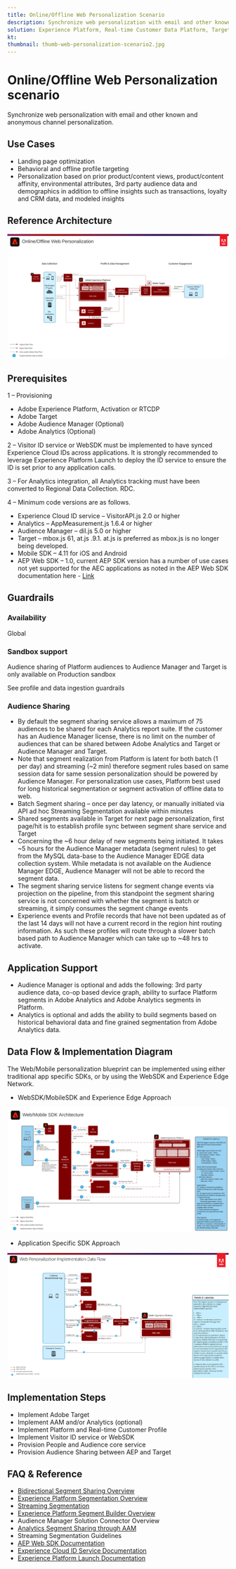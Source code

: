 ```yaml
---
title: Online/Offline Web Personalization Scenario
description: Synchronize web personalization with email and other known and anonymous channel personalization.
solution: Experience Platform, Real-time Customer Data Platform, Target, Audience Manager, Analytics, Experience Cloud Services, Data Collection
kt: 
thumbnail: thumb-web-personalization-scenario2.jpg
---
```


# Online/Offline Web Personalization scenario

Synchronize web personalization with email and other known and anonymous channel personalization.

## Use Cases

* Landing page optimization
* Behavioral and offline profile targeting
* Personalization based on prior product/content views, product/content affinity, environmental attributes, 3rd party audience data and demographics in addition to offline insights such as transactions, loyalty and CRM data, and modeled insights

## Reference Architecture

![Scenario 2](assets/online-offline.png)

## Prerequisites

1 – Provisioning

* Adobe Experience Platform, Activation or RTCDP
* Adobe Target
* Adobe Audience Manager (Optional)
* Adobe Analytics (Optional)

2 – Visitor ID service or WebSDK must be implemented to have synced Experience Cloud IDs across applications. It is strongly recommended to leverage Experience Platform Launch to deploy the ID service to ensure the ID is set prior to any application calls.

3 – For Analytics integration, all Analytics tracking must have been converted to Regional Data Collection. RDC.

4 – Minimum code versions are as follows.

* Experience Cloud ID service – VisitorAPI.js 2.0 or higher
* Analytics – AppMeasurement.js 1.6.4 or higher
* Audience Manager – dil.js 5.0 or higher
* Target – mbox.js 61, at.js .9.1. at.js is preferred as mbox.js is no longer being developed.
* Mobile SDK – 4.11 for iOS and Android
* AEP Web SDK – 1.0, current AEP SDK version has a number of use cases not yet supported for the AEC applications as noted in the AEP Web SDK documentation here - [Link](https://docs.adobe.com/content/help/en/experience-platform/edge/home.html)

## Guardrails


### Availability

Global

### Sandbox support

Audience sharing of Platform audiences to Audience Manager and Target is only available on Production sandbox

See profile and data ingestion guardrails

### Audience Sharing

* By default the segment sharing service allows a maximum of 75 audiences to be shared for each Analytics report suite. If the customer has an Audience Manager license, there is no limit on the number of audiences that can be shared between Adobe Analytics and Target or Audience Manager and Target.
* Note that segment realization from Platform is latent for both batch (1 per day) and streaming (~2 min) therefore segment rules based on same session data for same session personalization should be powered by Audience Manager. For personalization use cases, Platform best used for long historical segmentation or segment activation of offline data to web.
* Batch Segment sharing – once per day latency, or manually initiated via API ad hoc Streaming Segmentation available within minutes
* Shared segments available in Target for next page personalization, first page/hit is to establish profile sync between segment share service and Target
* Concerning the ~6 hour delay of new segments being initiated. It takes ~5 hours for the Audience Manager metadata (segment rules) to get from the MySQL data-base to the Audience Manager EDGE data collection system. While metadata is not available on the Audience Manager EDGE, Audience Manager will not be able to record the segment data.
* The segment sharing service listens for segment change events via projection on the pipeline, from this standpoint the segment sharing service is not concerned with whether the segment is batch or streaming, it simply consumes the segment change events
* Experience events and Profile records that have not been updated as of the last 14 days will not have a current record in the region hint routing information. As such these profiles will route through a slower batch based path to Audience Manager which can take up to ~48 hrs to activate.

## Application Support

* Audience Manager is optional and adds the following: 3rd party audience data, co-op based device graph, ability to surface Platform segments in Adobe Analytics and Adobe Analytics segments in Platform.
* Analytics is optional and adds the ability to build segments based on historical behavioral data and fine grained segmentation from Adobe Analytics data.

## Data Flow & Implementation Diagram

The Web/Mobile personalization blueprint can be implemented using either traditional app specific SDKs, or by using the WebSDK and Experience Edge Network.

* WebSDK/MobileSDK and Experience Edge Approach

![Scenario 1](assets/websdkflow.png)




* Application Specific SDK Approach

![Scenario 1](assets/appsdkflow.png)

## Implementation Steps

* Implement Adobe Target
* Implement AAM and/or Analytics (optional)
* Implement Platform and Real-time Customer Profile
* Implement Visitor ID service or WebSDK
* Provision People and Audience core service
* Provision Audience Sharing between AEP and Target

## FAQ & Reference

* [Bidirectional Segment Sharing Overview](https://experienceleague.adobe.com/docs/audience-manager/user-guide/implementation-integration-guides/integration-experience-platform/aam-aep-audience-sharing.html)
* [Experience Platform Segmentation Overview](https://experienceleague.adobe.com/docs/experience-platform/segmentation/home.html)
* [Streaming Segmentation](https://experienceleague.adobe.com/docs/experience-platform/segmentation/api/streaming-segmentation.html)
* [Experience Platform Segment Builder Overview](https://experienceleague.adobe.com/docs/experience-platform/segmentation/ui/overview.html)
* Audience Manager Solution Connector Overview
* [Analytics Segment Sharing through AAM](https://experienceleague.adobe.com/docs/analytics/components/segmentation/segmentation-workflow/seg-publish.html)
* Streaming Segmentation Guidelines
* [AEP Web SDK Documentation](https://experienceleague.adobe.com/docs/experience-platform/edge/home.html)
* [Experience Cloud ID Service Documentation](https://experienceleague.adobe.com/docs/id-service/using/home.html)
* [Experience Platform Launch Documentation](https://experienceleague.adobe.com/docs/launch/using/overview.html)
